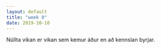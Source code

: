```yaml
---
layout: default
title: "week 0"
date: 2019-10-10
---
```


Núllta vikan er vikan sem kemur áður en að kennslan byrjar.
